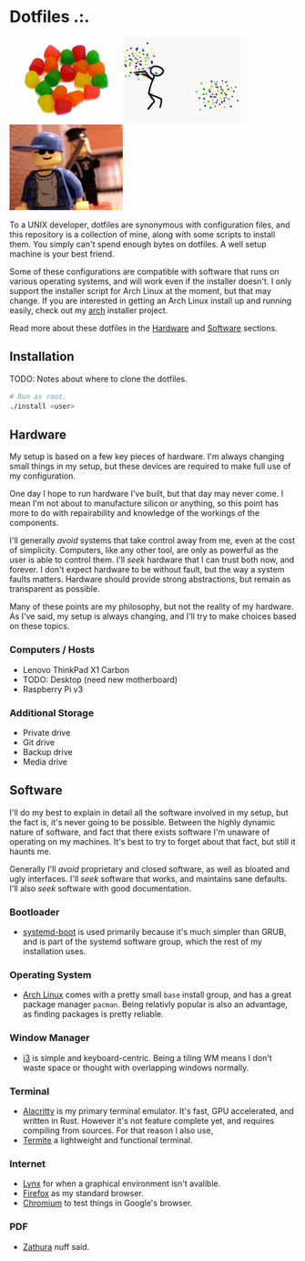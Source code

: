 # Dotfiles .:.

<img src=".img/dots.jpg" height=150 /><img src=".img/more_dots.gif" height=150 /><img src=".img/circle_circle.png" height=150 />

To a UNIX developer, dotfiles are synonymous with configuration files, and this
repository is a collection of mine, along with some scripts to install them.
You simply can't spend enough bytes on dotfiles. A well setup machine is your
best friend.

Some of these configurations are compatible with software that runs on various
operating systems, and will work even if the installer doesn't. I only support
the installer script for Arch Linux at the moment, but that may change. If you
are interested in getting an Arch Linux install up and running easily, check
out my [arch](https://github.com/nixpulvis/arch) installer project.

Read more about these dotfiles in the [Hardware](#hardware) and
[Software](#software) sections.

## Installation

TODO: Notes about where to clone the dotfiles.

```sh
# Run as root.
./install <user>
```

## Hardware

My setup is based on a few key pieces of hardware. I'm always changing small
things in my setup, but these devices are required to make full use of my
configuration.

One day I hope to run hardware I've built, but that day may never come. I mean
I'm not about to manufacture silicon or anything, so this point has more to do
with repairability and knowledge of the workings of the components.

I'll generally *avoid* systems that take control away from me, even at the cost
of simplicity. Computers, like any other tool, are only as powerful as the user
is able to control them. I'll *seek* hardware that I can trust both now, and
forever. I don't expect hardware to be without fault, but the way a system
faults matters. Hardware should provide strong abstractions, but remain as
transparent as possible.

Many of these points are my philosophy, but not the reality of my hardware.  As
I've said, my setup is always changing, and I'll try to make choices based on
these topics.

### Computers / Hosts

- Lenovo ThinkPad X1 Carbon
- TODO: Desktop (need new motherboard)
- Raspberry Pi v3

### Additional Storage

- Private drive
- Git drive
- Backup drive
- Media drive


## Software

I'll do my best to explain in detail all the software involved in my setup,
but the fact is, it's never going to be possible. Between the highly dynamic
nature of software, and fact that there exists software I'm unaware of
operating on my machines. It's best to try to forget about that fact, but still
it haunts me.

Generally I'll *avoid* proprietary and closed software, as well as bloated and
ugly interfaces. I'll *seek* software that works, and maintains sane defaults.
I'll also *seek* software with good documentation.

### Bootloader

- [systemd-boot](https://www.freedesktop.org/wiki/Software/systemd/systemd-boot/)
is used primarily because it's much simpler than GRUB, and is part of the
systemd software group, which the rest of my installation uses.

### Operating System

- [Arch Linux](https://www.archlinux.org/) comes with a pretty small `base`
install group, and has a great package manager `pacman`. Being relativly popular
is also an advantage, as finding packages is pretty reliable.

### Window Manager

- [i3](https://i3wm.org/) is simple and keyboard-centric. Being a tiling WM
means I don't waste space or thought with overlapping windows normally.


### Terminal

- [Alacritty](https://github.com/jwilm/alacritty) is my primary terminal
emulator. It's fast, GPU accelerated, and written in Rust. However it's not
feature complete yet, and requires compiling from sources. For that reason I
also use,
- [Termite](https://github.com/thestinger/termite) a lightweight and functional
terminal.

### Internet

- [Lynx](https://lynx.invisible-island.net/) for when a graphical environment
isn't avalible.
- [Firefox](https://www.mozilla.org/en-US/firefox/) as my standard browser.
- [Chromium](https://www.chromium.org/Home) to test things in Google's browser.

### PDF

- [Zathura](https://pwmt.org/projects/zathura/) nuff said.

